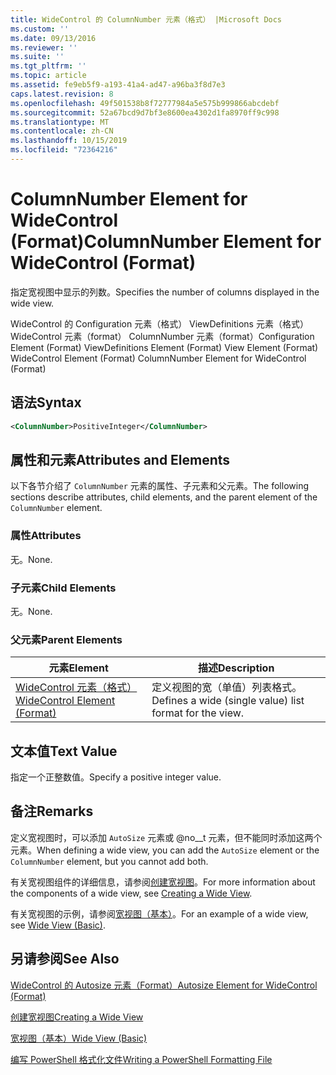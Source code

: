 ```yaml
---
title: WideControl 的 ColumnNumber 元素（格式） |Microsoft Docs
ms.custom: ''
ms.date: 09/13/2016
ms.reviewer: ''
ms.suite: ''
ms.tgt_pltfrm: ''
ms.topic: article
ms.assetid: fe9eb5f9-a193-41a4-ad47-a96ba3f8d7e3
caps.latest.revision: 8
ms.openlocfilehash: 49f501538b8f72777984a5e575b999866abcdebf
ms.sourcegitcommit: 52a67bcd9d7bf3e8600ea4302d1fa8970ff9c998
ms.translationtype: MT
ms.contentlocale: zh-CN
ms.lasthandoff: 10/15/2019
ms.locfileid: "72364216"
---
```

# <a name="columnnumber-element-for-widecontrol-format"></a><span data-ttu-id="d2cda-102">ColumnNumber Element for WideControl (Format)</span><span class="sxs-lookup"><span data-stu-id="d2cda-102">ColumnNumber Element for WideControl (Format)</span></span>

<span data-ttu-id="d2cda-103">指定宽视图中显示的列数。</span><span class="sxs-lookup"><span data-stu-id="d2cda-103">Specifies the number of columns displayed in the wide view.</span></span>

<span data-ttu-id="d2cda-104">WideControl 的 Configuration 元素（格式） ViewDefinitions 元素（格式） WideControl 元素（format） ColumnNumber 元素（format）</span><span class="sxs-lookup"><span data-stu-id="d2cda-104">Configuration Element (Format) ViewDefinitions Element (Format) View Element (Format) WideControl Element (Format) ColumnNumber Element for WideControl (Format)</span></span>

## <a name="syntax"></a><span data-ttu-id="d2cda-105">语法</span><span class="sxs-lookup"><span data-stu-id="d2cda-105">Syntax</span></span>

```xml
<ColumnNumber>PositiveInteger</ColumnNumber>
```

## <a name="attributes-and-elements"></a><span data-ttu-id="d2cda-106">属性和元素</span><span class="sxs-lookup"><span data-stu-id="d2cda-106">Attributes and Elements</span></span>

<span data-ttu-id="d2cda-107">以下各节介绍了 `ColumnNumber` 元素的属性、子元素和父元素。</span><span class="sxs-lookup"><span data-stu-id="d2cda-107">The following sections describe attributes, child elements, and the parent element of the `ColumnNumber` element.</span></span>

### <a name="attributes"></a><span data-ttu-id="d2cda-108">属性</span><span class="sxs-lookup"><span data-stu-id="d2cda-108">Attributes</span></span>

<span data-ttu-id="d2cda-109">无。</span><span class="sxs-lookup"><span data-stu-id="d2cda-109">None.</span></span>

### <a name="child-elements"></a><span data-ttu-id="d2cda-110">子元素</span><span class="sxs-lookup"><span data-stu-id="d2cda-110">Child Elements</span></span>

<span data-ttu-id="d2cda-111">无。</span><span class="sxs-lookup"><span data-stu-id="d2cda-111">None.</span></span>

### <a name="parent-elements"></a><span data-ttu-id="d2cda-112">父元素</span><span class="sxs-lookup"><span data-stu-id="d2cda-112">Parent Elements</span></span>

|<span data-ttu-id="d2cda-113">元素</span><span class="sxs-lookup"><span data-stu-id="d2cda-113">Element</span></span>|<span data-ttu-id="d2cda-114">描述</span><span class="sxs-lookup"><span data-stu-id="d2cda-114">Description</span></span>|
|-------------|-----------------|
|[<span data-ttu-id="d2cda-115">WideControl 元素（格式）</span><span class="sxs-lookup"><span data-stu-id="d2cda-115">WideControl Element (Format)</span></span>](./widecontrol-element-format.md)|<span data-ttu-id="d2cda-116">定义视图的宽（单值）列表格式。</span><span class="sxs-lookup"><span data-stu-id="d2cda-116">Defines a wide (single value) list format for the view.</span></span>|

## <a name="text-value"></a><span data-ttu-id="d2cda-117">文本值</span><span class="sxs-lookup"><span data-stu-id="d2cda-117">Text Value</span></span>

<span data-ttu-id="d2cda-118">指定一个正整数值。</span><span class="sxs-lookup"><span data-stu-id="d2cda-118">Specify a positive integer value.</span></span>

## <a name="remarks"></a><span data-ttu-id="d2cda-119">备注</span><span class="sxs-lookup"><span data-stu-id="d2cda-119">Remarks</span></span>

<span data-ttu-id="d2cda-120">定义宽视图时，可以添加 `AutoSize` 元素或 @no__t 元素，但不能同时添加这两个元素。</span><span class="sxs-lookup"><span data-stu-id="d2cda-120">When defining a wide view, you can add the `AutoSize` element or the `ColumnNumber` element, but you cannot add both.</span></span>

<span data-ttu-id="d2cda-121">有关宽视图组件的详细信息，请参阅[创建宽视图](./creating-a-wide-view.md)。</span><span class="sxs-lookup"><span data-stu-id="d2cda-121">For more information about the components of a wide view, see [Creating a Wide View](./creating-a-wide-view.md).</span></span>

<span data-ttu-id="d2cda-122">有关宽视图的示例，请参阅[宽视图（基本）](./wide-view-basic.md)。</span><span class="sxs-lookup"><span data-stu-id="d2cda-122">For an example of a wide view, see [Wide View (Basic)](./wide-view-basic.md).</span></span>

## <a name="see-also"></a><span data-ttu-id="d2cda-123">另请参阅</span><span class="sxs-lookup"><span data-stu-id="d2cda-123">See Also</span></span>

[<span data-ttu-id="d2cda-124">WideControl 的 Autosize 元素（Format）</span><span class="sxs-lookup"><span data-stu-id="d2cda-124">Autosize Element for WideControl (Format)</span></span>](./autosize-element-for-widecontrol-format.md)

[<span data-ttu-id="d2cda-125">创建宽视图</span><span class="sxs-lookup"><span data-stu-id="d2cda-125">Creating a Wide View</span></span>](./creating-a-wide-view.md)

[<span data-ttu-id="d2cda-126">宽视图（基本）</span><span class="sxs-lookup"><span data-stu-id="d2cda-126">Wide View (Basic)</span></span>](./wide-view-basic.md)

[<span data-ttu-id="d2cda-127">编写 PowerShell 格式化文件</span><span class="sxs-lookup"><span data-stu-id="d2cda-127">Writing a PowerShell Formatting File</span></span>](./writing-a-powershell-formatting-file.md)
